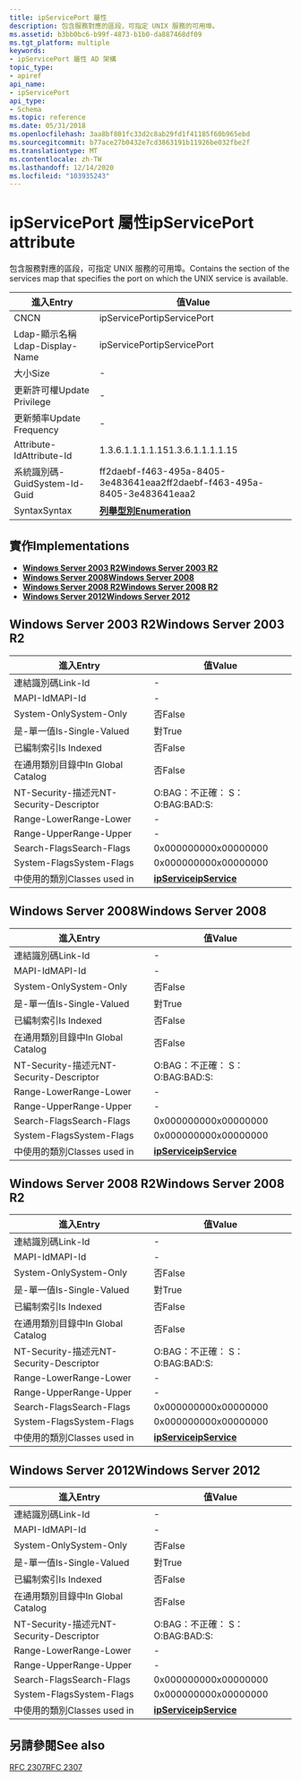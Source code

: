 ```yaml
---
title: ipServicePort 屬性
description: 包含服務對應的區段，可指定 UNIX 服務的可用埠。
ms.assetid: b3bb0bc6-b99f-4873-b1b0-da887468df09
ms.tgt_platform: multiple
keywords:
- ipServicePort 屬性 AD 架構
topic_type:
- apiref
api_name:
- ipServicePort
api_type:
- Schema
ms.topic: reference
ms.date: 05/31/2018
ms.openlocfilehash: 3aa8bf801fc33d2c8ab29fd1f41185f60b965ebd
ms.sourcegitcommit: b77ace27b0432e7cd3863191b11926be032fbe2f
ms.translationtype: MT
ms.contentlocale: zh-TW
ms.lasthandoff: 12/14/2020
ms.locfileid: "103935243"
---
```

# <a name="ipserviceport-attribute"></a><span data-ttu-id="feb6f-104">ipServicePort 屬性</span><span class="sxs-lookup"><span data-stu-id="feb6f-104">ipServicePort attribute</span></span>

<span data-ttu-id="feb6f-105">包含服務對應的區段，可指定 UNIX 服務的可用埠。</span><span class="sxs-lookup"><span data-stu-id="feb6f-105">Contains the section of the services map that specifies the port on which the UNIX service is available.</span></span>



| <span data-ttu-id="feb6f-106">進入</span><span class="sxs-lookup"><span data-stu-id="feb6f-106">Entry</span></span> | <span data-ttu-id="feb6f-107">值</span><span class="sxs-lookup"><span data-stu-id="feb6f-107">Value</span></span> |
|-------------------|--------------------------------------|
| <span data-ttu-id="feb6f-108">CN</span><span class="sxs-lookup"><span data-stu-id="feb6f-108">CN</span></span>                | <span data-ttu-id="feb6f-109">ipServicePort</span><span class="sxs-lookup"><span data-stu-id="feb6f-109">ipServicePort</span></span>                        |
| <span data-ttu-id="feb6f-110">Ldap-顯示名稱</span><span class="sxs-lookup"><span data-stu-id="feb6f-110">Ldap-Display-Name</span></span> | <span data-ttu-id="feb6f-111">ipServicePort</span><span class="sxs-lookup"><span data-stu-id="feb6f-111">ipServicePort</span></span>                        |
| <span data-ttu-id="feb6f-112">大小</span><span class="sxs-lookup"><span data-stu-id="feb6f-112">Size</span></span>              | \-                                   |
| <span data-ttu-id="feb6f-113">更新許可權</span><span class="sxs-lookup"><span data-stu-id="feb6f-113">Update Privilege</span></span>  | \-                                   |
| <span data-ttu-id="feb6f-114">更新頻率</span><span class="sxs-lookup"><span data-stu-id="feb6f-114">Update Frequency</span></span>  | \-                                   |
| <span data-ttu-id="feb6f-115">Attribute-Id</span><span class="sxs-lookup"><span data-stu-id="feb6f-115">Attribute-Id</span></span>      | <span data-ttu-id="feb6f-116">1.3.6.1.1.1.1.15</span><span class="sxs-lookup"><span data-stu-id="feb6f-116">1.3.6.1.1.1.1.15</span></span>                     |
| <span data-ttu-id="feb6f-117">系統識別碼-Guid</span><span class="sxs-lookup"><span data-stu-id="feb6f-117">System-Id-Guid</span></span>    | <span data-ttu-id="feb6f-118">ff2daebf-f463-495a-8405-3e483641eaa2</span><span class="sxs-lookup"><span data-stu-id="feb6f-118">ff2daebf-f463-495a-8405-3e483641eaa2</span></span> |
| <span data-ttu-id="feb6f-119">Syntax</span><span class="sxs-lookup"><span data-stu-id="feb6f-119">Syntax</span></span>            | [<span data-ttu-id="feb6f-120">**列舉型別**</span><span class="sxs-lookup"><span data-stu-id="feb6f-120">**Enumeration**</span></span>](s-enumeration.md) |



## <a name="implementations"></a><span data-ttu-id="feb6f-121">實作</span><span class="sxs-lookup"><span data-stu-id="feb6f-121">Implementations</span></span>

-   [<span data-ttu-id="feb6f-122">**Windows Server 2003 R2**</span><span class="sxs-lookup"><span data-stu-id="feb6f-122">**Windows Server 2003 R2**</span></span>](#windows-server-2003-r2)
-   [<span data-ttu-id="feb6f-123">**Windows Server 2008**</span><span class="sxs-lookup"><span data-stu-id="feb6f-123">**Windows Server 2008**</span></span>](#windows-server-2008)
-   [<span data-ttu-id="feb6f-124">**Windows Server 2008 R2**</span><span class="sxs-lookup"><span data-stu-id="feb6f-124">**Windows Server 2008 R2**</span></span>](#windows-server-2008-r2)
-   [<span data-ttu-id="feb6f-125">**Windows Server 2012**</span><span class="sxs-lookup"><span data-stu-id="feb6f-125">**Windows Server 2012**</span></span>](#windows-server-2012)

## <a name="windows-server-2003-r2"></a><span data-ttu-id="feb6f-126">Windows Server 2003 R2</span><span class="sxs-lookup"><span data-stu-id="feb6f-126">Windows Server 2003 R2</span></span>



| <span data-ttu-id="feb6f-127">進入</span><span class="sxs-lookup"><span data-stu-id="feb6f-127">Entry</span></span> | <span data-ttu-id="feb6f-128">值</span><span class="sxs-lookup"><span data-stu-id="feb6f-128">Value</span></span> |
|------------------------|---------------------------------------------|
| <span data-ttu-id="feb6f-129">連結識別碼</span><span class="sxs-lookup"><span data-stu-id="feb6f-129">Link-Id</span></span>                | \-                                          |
| <span data-ttu-id="feb6f-130">MAPI-Id</span><span class="sxs-lookup"><span data-stu-id="feb6f-130">MAPI-Id</span></span>                | \-                                          |
| <span data-ttu-id="feb6f-131">System-Only</span><span class="sxs-lookup"><span data-stu-id="feb6f-131">System-Only</span></span>            | <span data-ttu-id="feb6f-132">否</span><span class="sxs-lookup"><span data-stu-id="feb6f-132">False</span></span>                                       |
| <span data-ttu-id="feb6f-133">是-單一值</span><span class="sxs-lookup"><span data-stu-id="feb6f-133">Is-Single-Valued</span></span>       | <span data-ttu-id="feb6f-134">對</span><span class="sxs-lookup"><span data-stu-id="feb6f-134">True</span></span>                                        |
| <span data-ttu-id="feb6f-135">已編制索引</span><span class="sxs-lookup"><span data-stu-id="feb6f-135">Is Indexed</span></span>             | <span data-ttu-id="feb6f-136">否</span><span class="sxs-lookup"><span data-stu-id="feb6f-136">False</span></span>                                       |
| <span data-ttu-id="feb6f-137">在通用類別目錄中</span><span class="sxs-lookup"><span data-stu-id="feb6f-137">In Global Catalog</span></span>      | <span data-ttu-id="feb6f-138">否</span><span class="sxs-lookup"><span data-stu-id="feb6f-138">False</span></span>                                       |
| <span data-ttu-id="feb6f-139">NT-Security-描述元</span><span class="sxs-lookup"><span data-stu-id="feb6f-139">NT-Security-Descriptor</span></span> | <span data-ttu-id="feb6f-140">O:BAG：不正確： S：</span><span class="sxs-lookup"><span data-stu-id="feb6f-140">O:BAG:BAD:S:</span></span>                                |
| <span data-ttu-id="feb6f-141">Range-Lower</span><span class="sxs-lookup"><span data-stu-id="feb6f-141">Range-Lower</span></span>            | \-                                          |
| <span data-ttu-id="feb6f-142">Range-Upper</span><span class="sxs-lookup"><span data-stu-id="feb6f-142">Range-Upper</span></span>            | \-                                          |
| <span data-ttu-id="feb6f-143">Search-Flags</span><span class="sxs-lookup"><span data-stu-id="feb6f-143">Search-Flags</span></span>           | <span data-ttu-id="feb6f-144">0x00000000</span><span class="sxs-lookup"><span data-stu-id="feb6f-144">0x00000000</span></span>                                  |
| <span data-ttu-id="feb6f-145">System-Flags</span><span class="sxs-lookup"><span data-stu-id="feb6f-145">System-Flags</span></span>           | <span data-ttu-id="feb6f-146">0x00000000</span><span class="sxs-lookup"><span data-stu-id="feb6f-146">0x00000000</span></span>                                  |
| <span data-ttu-id="feb6f-147">中使用的類別</span><span class="sxs-lookup"><span data-stu-id="feb6f-147">Classes used in</span></span>        | [<span data-ttu-id="feb6f-148">**ipService**</span><span class="sxs-lookup"><span data-stu-id="feb6f-148">**ipService**</span></span>](c-ipservice.md)<br/> |



## <a name="windows-server-2008"></a><span data-ttu-id="feb6f-149">Windows Server 2008</span><span class="sxs-lookup"><span data-stu-id="feb6f-149">Windows Server 2008</span></span>



| <span data-ttu-id="feb6f-150">進入</span><span class="sxs-lookup"><span data-stu-id="feb6f-150">Entry</span></span> | <span data-ttu-id="feb6f-151">值</span><span class="sxs-lookup"><span data-stu-id="feb6f-151">Value</span></span> |
|------------------------|---------------------------------------------|
| <span data-ttu-id="feb6f-152">連結識別碼</span><span class="sxs-lookup"><span data-stu-id="feb6f-152">Link-Id</span></span>                | \-                                          |
| <span data-ttu-id="feb6f-153">MAPI-Id</span><span class="sxs-lookup"><span data-stu-id="feb6f-153">MAPI-Id</span></span>                | \-                                          |
| <span data-ttu-id="feb6f-154">System-Only</span><span class="sxs-lookup"><span data-stu-id="feb6f-154">System-Only</span></span>            | <span data-ttu-id="feb6f-155">否</span><span class="sxs-lookup"><span data-stu-id="feb6f-155">False</span></span>                                       |
| <span data-ttu-id="feb6f-156">是-單一值</span><span class="sxs-lookup"><span data-stu-id="feb6f-156">Is-Single-Valued</span></span>       | <span data-ttu-id="feb6f-157">對</span><span class="sxs-lookup"><span data-stu-id="feb6f-157">True</span></span>                                        |
| <span data-ttu-id="feb6f-158">已編制索引</span><span class="sxs-lookup"><span data-stu-id="feb6f-158">Is Indexed</span></span>             | <span data-ttu-id="feb6f-159">否</span><span class="sxs-lookup"><span data-stu-id="feb6f-159">False</span></span>                                       |
| <span data-ttu-id="feb6f-160">在通用類別目錄中</span><span class="sxs-lookup"><span data-stu-id="feb6f-160">In Global Catalog</span></span>      | <span data-ttu-id="feb6f-161">否</span><span class="sxs-lookup"><span data-stu-id="feb6f-161">False</span></span>                                       |
| <span data-ttu-id="feb6f-162">NT-Security-描述元</span><span class="sxs-lookup"><span data-stu-id="feb6f-162">NT-Security-Descriptor</span></span> | <span data-ttu-id="feb6f-163">O:BAG：不正確： S：</span><span class="sxs-lookup"><span data-stu-id="feb6f-163">O:BAG:BAD:S:</span></span>                                |
| <span data-ttu-id="feb6f-164">Range-Lower</span><span class="sxs-lookup"><span data-stu-id="feb6f-164">Range-Lower</span></span>            | \-                                          |
| <span data-ttu-id="feb6f-165">Range-Upper</span><span class="sxs-lookup"><span data-stu-id="feb6f-165">Range-Upper</span></span>            | \-                                          |
| <span data-ttu-id="feb6f-166">Search-Flags</span><span class="sxs-lookup"><span data-stu-id="feb6f-166">Search-Flags</span></span>           | <span data-ttu-id="feb6f-167">0x00000000</span><span class="sxs-lookup"><span data-stu-id="feb6f-167">0x00000000</span></span>                                  |
| <span data-ttu-id="feb6f-168">System-Flags</span><span class="sxs-lookup"><span data-stu-id="feb6f-168">System-Flags</span></span>           | <span data-ttu-id="feb6f-169">0x00000000</span><span class="sxs-lookup"><span data-stu-id="feb6f-169">0x00000000</span></span>                                  |
| <span data-ttu-id="feb6f-170">中使用的類別</span><span class="sxs-lookup"><span data-stu-id="feb6f-170">Classes used in</span></span>        | [<span data-ttu-id="feb6f-171">**ipService**</span><span class="sxs-lookup"><span data-stu-id="feb6f-171">**ipService**</span></span>](c-ipservice.md)<br/> |



## <a name="windows-server-2008-r2"></a><span data-ttu-id="feb6f-172">Windows Server 2008 R2</span><span class="sxs-lookup"><span data-stu-id="feb6f-172">Windows Server 2008 R2</span></span>



| <span data-ttu-id="feb6f-173">進入</span><span class="sxs-lookup"><span data-stu-id="feb6f-173">Entry</span></span> | <span data-ttu-id="feb6f-174">值</span><span class="sxs-lookup"><span data-stu-id="feb6f-174">Value</span></span> |
|------------------------|---------------------------------------------|
| <span data-ttu-id="feb6f-175">連結識別碼</span><span class="sxs-lookup"><span data-stu-id="feb6f-175">Link-Id</span></span>                | \-                                          |
| <span data-ttu-id="feb6f-176">MAPI-Id</span><span class="sxs-lookup"><span data-stu-id="feb6f-176">MAPI-Id</span></span>                | \-                                          |
| <span data-ttu-id="feb6f-177">System-Only</span><span class="sxs-lookup"><span data-stu-id="feb6f-177">System-Only</span></span>            | <span data-ttu-id="feb6f-178">否</span><span class="sxs-lookup"><span data-stu-id="feb6f-178">False</span></span>                                       |
| <span data-ttu-id="feb6f-179">是-單一值</span><span class="sxs-lookup"><span data-stu-id="feb6f-179">Is-Single-Valued</span></span>       | <span data-ttu-id="feb6f-180">對</span><span class="sxs-lookup"><span data-stu-id="feb6f-180">True</span></span>                                        |
| <span data-ttu-id="feb6f-181">已編制索引</span><span class="sxs-lookup"><span data-stu-id="feb6f-181">Is Indexed</span></span>             | <span data-ttu-id="feb6f-182">否</span><span class="sxs-lookup"><span data-stu-id="feb6f-182">False</span></span>                                       |
| <span data-ttu-id="feb6f-183">在通用類別目錄中</span><span class="sxs-lookup"><span data-stu-id="feb6f-183">In Global Catalog</span></span>      | <span data-ttu-id="feb6f-184">否</span><span class="sxs-lookup"><span data-stu-id="feb6f-184">False</span></span>                                       |
| <span data-ttu-id="feb6f-185">NT-Security-描述元</span><span class="sxs-lookup"><span data-stu-id="feb6f-185">NT-Security-Descriptor</span></span> | <span data-ttu-id="feb6f-186">O:BAG：不正確： S：</span><span class="sxs-lookup"><span data-stu-id="feb6f-186">O:BAG:BAD:S:</span></span>                                |
| <span data-ttu-id="feb6f-187">Range-Lower</span><span class="sxs-lookup"><span data-stu-id="feb6f-187">Range-Lower</span></span>            | \-                                          |
| <span data-ttu-id="feb6f-188">Range-Upper</span><span class="sxs-lookup"><span data-stu-id="feb6f-188">Range-Upper</span></span>            | \-                                          |
| <span data-ttu-id="feb6f-189">Search-Flags</span><span class="sxs-lookup"><span data-stu-id="feb6f-189">Search-Flags</span></span>           | <span data-ttu-id="feb6f-190">0x00000000</span><span class="sxs-lookup"><span data-stu-id="feb6f-190">0x00000000</span></span>                                  |
| <span data-ttu-id="feb6f-191">System-Flags</span><span class="sxs-lookup"><span data-stu-id="feb6f-191">System-Flags</span></span>           | <span data-ttu-id="feb6f-192">0x00000000</span><span class="sxs-lookup"><span data-stu-id="feb6f-192">0x00000000</span></span>                                  |
| <span data-ttu-id="feb6f-193">中使用的類別</span><span class="sxs-lookup"><span data-stu-id="feb6f-193">Classes used in</span></span>        | [<span data-ttu-id="feb6f-194">**ipService**</span><span class="sxs-lookup"><span data-stu-id="feb6f-194">**ipService**</span></span>](c-ipservice.md)<br/> |



## <a name="windows-server-2012"></a><span data-ttu-id="feb6f-195">Windows Server 2012</span><span class="sxs-lookup"><span data-stu-id="feb6f-195">Windows Server 2012</span></span>



| <span data-ttu-id="feb6f-196">進入</span><span class="sxs-lookup"><span data-stu-id="feb6f-196">Entry</span></span> | <span data-ttu-id="feb6f-197">值</span><span class="sxs-lookup"><span data-stu-id="feb6f-197">Value</span></span> |
|------------------------|---------------------------------------------|
| <span data-ttu-id="feb6f-198">連結識別碼</span><span class="sxs-lookup"><span data-stu-id="feb6f-198">Link-Id</span></span>                | \-                                          |
| <span data-ttu-id="feb6f-199">MAPI-Id</span><span class="sxs-lookup"><span data-stu-id="feb6f-199">MAPI-Id</span></span>                | \-                                          |
| <span data-ttu-id="feb6f-200">System-Only</span><span class="sxs-lookup"><span data-stu-id="feb6f-200">System-Only</span></span>            | <span data-ttu-id="feb6f-201">否</span><span class="sxs-lookup"><span data-stu-id="feb6f-201">False</span></span>                                       |
| <span data-ttu-id="feb6f-202">是-單一值</span><span class="sxs-lookup"><span data-stu-id="feb6f-202">Is-Single-Valued</span></span>       | <span data-ttu-id="feb6f-203">對</span><span class="sxs-lookup"><span data-stu-id="feb6f-203">True</span></span>                                        |
| <span data-ttu-id="feb6f-204">已編制索引</span><span class="sxs-lookup"><span data-stu-id="feb6f-204">Is Indexed</span></span>             | <span data-ttu-id="feb6f-205">否</span><span class="sxs-lookup"><span data-stu-id="feb6f-205">False</span></span>                                       |
| <span data-ttu-id="feb6f-206">在通用類別目錄中</span><span class="sxs-lookup"><span data-stu-id="feb6f-206">In Global Catalog</span></span>      | <span data-ttu-id="feb6f-207">否</span><span class="sxs-lookup"><span data-stu-id="feb6f-207">False</span></span>                                       |
| <span data-ttu-id="feb6f-208">NT-Security-描述元</span><span class="sxs-lookup"><span data-stu-id="feb6f-208">NT-Security-Descriptor</span></span> | <span data-ttu-id="feb6f-209">O:BAG：不正確： S：</span><span class="sxs-lookup"><span data-stu-id="feb6f-209">O:BAG:BAD:S:</span></span>                                |
| <span data-ttu-id="feb6f-210">Range-Lower</span><span class="sxs-lookup"><span data-stu-id="feb6f-210">Range-Lower</span></span>            | \-                                          |
| <span data-ttu-id="feb6f-211">Range-Upper</span><span class="sxs-lookup"><span data-stu-id="feb6f-211">Range-Upper</span></span>            | \-                                          |
| <span data-ttu-id="feb6f-212">Search-Flags</span><span class="sxs-lookup"><span data-stu-id="feb6f-212">Search-Flags</span></span>           | <span data-ttu-id="feb6f-213">0x00000000</span><span class="sxs-lookup"><span data-stu-id="feb6f-213">0x00000000</span></span>                                  |
| <span data-ttu-id="feb6f-214">System-Flags</span><span class="sxs-lookup"><span data-stu-id="feb6f-214">System-Flags</span></span>           | <span data-ttu-id="feb6f-215">0x00000000</span><span class="sxs-lookup"><span data-stu-id="feb6f-215">0x00000000</span></span>                                  |
| <span data-ttu-id="feb6f-216">中使用的類別</span><span class="sxs-lookup"><span data-stu-id="feb6f-216">Classes used in</span></span>        | [<span data-ttu-id="feb6f-217">**ipService**</span><span class="sxs-lookup"><span data-stu-id="feb6f-217">**ipService**</span></span>](c-ipservice.md)<br/> |



## <a name="see-also"></a><span data-ttu-id="feb6f-218">另請參閱</span><span class="sxs-lookup"><span data-stu-id="feb6f-218">See also</span></span>

<dl> <dt>

[<span data-ttu-id="feb6f-219">RFC 2307</span><span class="sxs-lookup"><span data-stu-id="feb6f-219">RFC 2307</span></span>](https://www.ietf.org/rfc/rfc2307.txt)
</dt> </dl>

 

 





